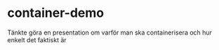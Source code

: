# container-demo

Tänkte göra en presentation om varför man ska containerisera och hur enkelt det faktiskt är
